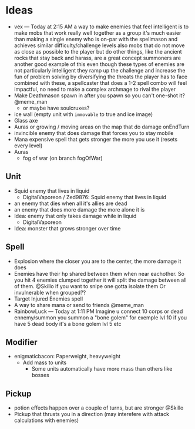 # Ideas
- vex — Today at 2:15 AM
a way to make enemies that feel intelligent is to make mobs that work really well together as a group
it's much easier than making a single enemy who is on-par with the spellmason and achieves similar difficulty/challenge levels
also mobs that do not move as close as possible to the player but do other things, like the ancient rocks that stay back and harass, are a great concept
summoners are another good example of this
even though these types of enemies are not particularly intelligent they ramp up the challenge and increase the fun of problem solving by diversifying the threats the player has to face 
combined with these, a spellcaster that does a 1-2 spell combo will feel impactful, no need to make a complex archmage to rival the player
- Make Deathmason spawn in after you spawn so you can't one-shot it? @meme_man
    - or maybe have soulcruxes?
- ice wall (empty unit with `immovable` to true and ice image)
- Glass axe
- Auras or growing / moving areas on the map that do damage onEndTurn
- invincible enemy that does damage that forces you to stay mobile
- Mana expensive spell that gets stronger the more you use it (resets every level)
- Auras
    - fog of war (on branch fogOfWar)

## Unit
- Squid enemy that lives in liquid
    - DigitalVaporeon / Zed9876: Squid enemy that lives in liquid
- an enemy that dies when all it's allies are dead
- an enemy that does more damage the more alone it is
- Idea: enemy that only takes damage while in liquid
    - DigitalVaporeon
- Idea: monster that grows stronger over time

## Spell
- Explosion where the closer you are to the center, the more damage it does
- Enemies have their hp shared between them when near eachother. So you hit 4 enemies clumped together it will split the damage between all of them. @Skillo
    if you want to snipe one gotta isolate them
    Or invulnerable when grouped??
- Target Injured Enemies spell
- A way to share mana or send to friends @meme_man
- RainbowLuck — Today at 1:11 PM
Imagine u connect 10 corps or dead ennemy/summon  you summon a "bone golem" for exemple lvl 10 if you have 5 dead body it's a bone golem lvl 5 etc

## Modifier
- enigmaticbacon: Paperweight, heavyweight
    - Add mass to units
        - Some units automatically have more mass than others like bosses

## Pickup
- potion effects happen over a couple of turns, but are stronger @Skillo
- Pickup that thrusts you in a direction (may interefere with attack calculations with enemies)